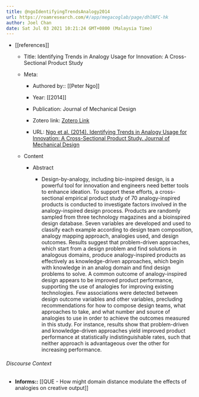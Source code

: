 ```yaml
---
title: @ngoIdentifyingTrendsAnalogy2014
url: https://roamresearch.com/#/app/megacoglab/page/dhlNFC-hk
author: Joel Chan
date: Sat Jul 03 2021 10:21:24 GMT+0800 (Malaysia Time)
---
```


- [[references]]

    - Title: Identifying Trends in Analogy Usage for Innovation: A Cross-Sectional Product Study

    - Meta:

        - Authored by:: [[Peter Ngo]]

        - Year: [[2014]]

        - Publication: Journal of Mechanical Design

        - Zotero link: [Zotero Link](zotero://select/items/1_PK9QWQFW)

        - URL: [Ngo et al. (2014). Identifying Trends in Analogy Usage for Innovation: A Cross-Sectional Product Study. Journal of Mechanical Design](undefined)

    - Content

        - Abstract

            - Design-by-analogy, including bio-inspired design, is a powerful tool for innovation and engineers need better tools to enhance ideation. To support these efforts, a cross-sectional empirical product study of 70 analogy-inspired products is conducted to investigate factors involved in the analogy-inspired design process. Products are randomly sampled from three technology magazines and a bioinspired design database. Seven variables are developed and used to classify each example according to design team composition, analogy mapping approach, analogies used, and design outcomes. Results suggest that problem-driven approaches, which start from a design problem and find solutions in analogous domains, produce analogy-inspired products as effectively as knowledge-driven approaches, which begin with knowledge in an analog domain and find design problems to solve. A common outcome of analogy-inspired design appears to be improved product performance, supporting the use of analogies for improving existing technologies. Few associations were detected between design outcome variables and other variables, precluding recommendations for how to compose design teams, what approaches to take, and what number and source of analogies to use in order to achieve the outcomes measured in this study. For instance, results show that problem-driven and knowledge-driven approaches yield improved product performance at statistically indistinguishable rates, such that neither approach is advantageous over the other for increasing performance.

###### Discourse Context

- **Informs::** [[QUE - How might domain distance modulate the effects of analogies on creative output]]
